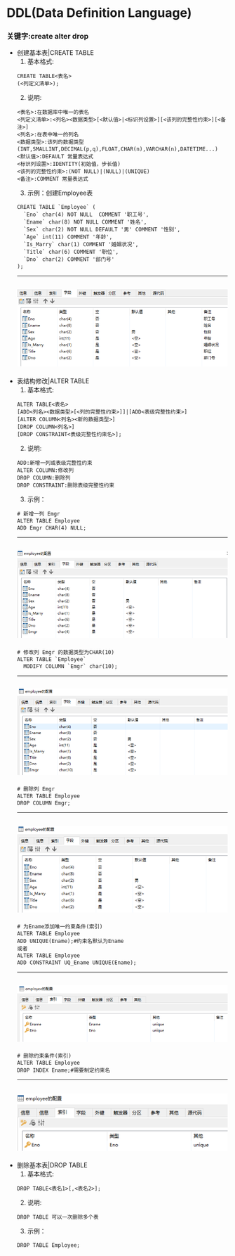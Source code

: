 # DDL(Data Definition Language)
### 关键字:create alter drop
+ 创建基本表|CREATE TABLE
	1. 基本格式:
	```
	CREATE TABLE<表名>
	(<列定义清单>);
	```
	2. 说明:
	```
	<表名>:在数据库中唯一的表名
	<列定义清单>:<列名><数据类型>[<默认值>|<标识列设置>][<该列的完整性约束>][<备注>]
	<列名>:在表中唯一的列名
	<数据类型>:该列的数据类型(INT,SMALLINT,DECIMAL(p,q),FLOAT,CHAR(n),VARCHAR(n),DATETIME...)
	<默认值>:DEFAULT 常量表达式
	<标识列设置>:IDENTITY(初始值，步长值)
	<该列的完整性约束>:(NOT NULL)|(NULL)|(UNIQUE)
	<备注>:COMMENT 常量表达式
	```
	3. 示例：创建Employee表
	```
	CREATE TABLE `Employee` (
	  `Eno` char(4) NOT NULL  COMMENT '职工号',
	  `Ename` char(8) NOT NULL COMMENT '姓名',
	  `Sex` char(2) NOT NULL DEFAULT '男' COMMENT '性别',
	  `Age` int(11) COMMENT '年龄',
	  `Is_Marry` char(1) COMMENT '婚姻状况',
	  `Title` char(6) COMMENT '职位',
	  `Dno` char(2) COMMENT '部门号'
	);
	```
	---
	![create.PNG](pictures/create.PNG)
	---
+ 表结构修改|ALTER TABLE
	1. 基本格式:
	```
	ALTER TABLE<表名>
	[ADD<列名><数据类型>[<列的完整性约束>]]|[ADD<表级完整性约束>]
	[ALTER COLUMN<列名><新的数据类型>]
	[DROP COLUMN<列名>]
	[DROP CONSTRAINT<表级完整性约束名>];
	```
	2. 说明:
	```
	ADD:新增一列或表级完整性约束
	ALTER COLUMN:修改列
	DROP COLUMN:删除列
	DROP CONSTRAINT:删除表级完整性约束
	```
	3. 示例：
	```
	# 新增一列 Emgr
	ALTER TABLE Employee
	ADD Emgr CHAR(4) NULL;
	```
	---
	![add.PNG](pictures/add.PNG)
	---
	```
	# 修改列 Emgr 的数据类型为CHAR(10)
	ALTER TABLE `Employee`
	  MODIFY COLUMN `Emgr` char(10);
	```
	---
	![modify.PNG](pictures/modify.PNG)
	---
	```
	# 删除列 Emgr
	ALTER TABLE Employee
	DROP COLUMN Emgr;
	```
	---
	![drop.PNG](pictures/drop.PNG)
	---
	```
	# 为Ename添加唯一约束条件(索引)
	ALTER TABLE Employee
	ADD UNIQUE(Ename);#约束名默认为Ename
	或者
	ALTER TABLE Employee
	ADD CONSTRAINT UQ_Ename UNIQUE(Ename);
	```
	---
	![uq.PNG](pictures/uq.PNG)
	---
	```
	# 删除约束条件(索引)
	ALTER TABLE Employee
	DROP INDEX Ename;#需要制定约束名
	```
	---
	![nuq.PNG](pictures/nuq.PNG)
	---
+ 删除基本表|DROP TABLE
	1. 基本格式:
	```
	DROP TABLE<表名1>[,<表名2>];
	```
	2. 说明:
	```
	DROP TABLE 可以一次删除多个表
	```
	3. 示例：
	```
	DROP TABLE Employee;
	```
